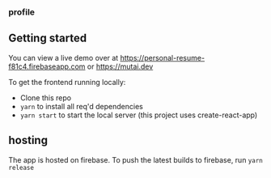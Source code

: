 ### profile

## Getting started

You can view a live demo over at https://personal-resume-f81c4.firebaseapp.com or https://mutai.dev

To get the frontend running locally:

- Clone this repo
- `yarn` to install all req'd dependencies
- `yarn start` to start the local server (this project uses create-react-app)

## hosting

The app is hosted on firebase. To push the latest builds to firebase, run `yarn release`
